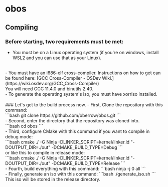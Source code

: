 # obos
## Compiling
### Before starting, two requirements must be met:
- You must be on a Linux operating system (if you're on windows, install WSL2 and you can use that as your Linux).
<br>
- You must have an i686-elf cross-compiler. Instructions on how to get can be found here: [GCC Cross-Compiler - OSDev Wiki.](https://wiki.osdev.org/GCC_Cross-Compiler)
<br>You will need GCC 11.4.0 and binutils 2.40.
<br>
- To generate the operating system's iso, you must have xorriso installed.
<br>
<br>
### Let's get to the build process now.
- First, Clone the repository with this command:
<br>
```bash
git clone https://github.com/oberrow/obos.git
```
<br>
- Second, enter the directory that the repository was cloned into.
<br>
```bash
cd obos
```
<br>
- Third, configure CMake with this command if you want to compile in debug mode:
<br>
```bash
cmake ./ -G Ninja -DLINKER_SCRIPT=kernel/linker.ld "-DOUTPUT_DIR=./out" -DCMAKE_BUILD_TYPE=Debug
```
<br>
or like this to compile in release mode:
<br>
```bash
cmake ./ -G Ninja -DLINKER_SCRIPT=kernel/linker.ld "-DOUTPUT_DIR=./out" -DCMAKE_BUILD_TYPE=Release
```
<br>
- Fourth, build everything with this command:
```bash
ninja -j 0 all
```
<br>
- Finally, generate an iso with this command:
```bash
./generate_iso.sh
```
<br>
This iso will be stored in the release directory.